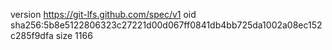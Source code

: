 version https://git-lfs.github.com/spec/v1
oid sha256:5b8e5122806323c27221d00d067ff0841db4bb725da1002a08ec152c285f9dfa
size 1166
